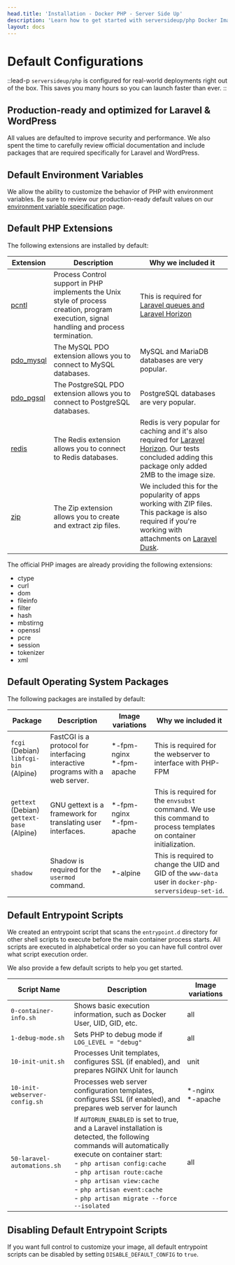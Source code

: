 ```yaml
---
head.title: 'Installation - Docker PHP - Server Side Up'
description: 'Learn how to get started with serversideup/php Docker Images.'
layout: docs
---
```


# Default Configurations
::lead-p
`serversideup/php` is configured for real-world deployments right out of the box. This saves you many hours so you can launch faster than ever.
::

## Production-ready and optimized for Laravel & WordPress
All values are defaulted to improve security and performance. We also spent the time to carefully review official documentation and include packages that are required specifically for Laravel and WordPress.

## Default Environment Variables
We allow the ability to customize the behavior of PHP with environment variables. Be sure to review our production-ready default values on our [environment variable specification](/docs/reference/environment-variable-specification) page.

## Default PHP Extensions
The following extensions are installed by default:

| **Extension** | **Description** | **Why we included it** |
|---------------|-----------------|------------------------|
| [pcntl](https://www.php.net/manual/en/intro.pcntl.php) | Process Control support in PHP implements the Unix style of process creation, program execution, signal handling and process termination. | This is required for [Laravel queues and Laravel Horizon](https://laravel.com/docs/10.x/queues#timeout)|
| [pdo_mysql](https://www.php.net/manual/en/ref.pdo-mysql.php) | The MySQL PDO extension allows you to connect to MySQL databases. | MySQL and MariaDB databases are very popular. |
| [pdo_pgsql](https://www.php.net/manual/en/ref.pdo-pgsql.php) | The PostgreSQL PDO extension allows you to connect to PostgreSQL databases. | PostgreSQL databases are very popular. |
| [redis](https://www.php.net/manual/en/book.redis.php) | The Redis extension allows you to connect to Redis databases. | Redis is very popular for caching and it's also required for [Laravel Horizon](https://laravel.com/docs/10.x/horizon). Our tests concluded adding this package only added 2MB to the image size. |
| [zip](https://www.php.net/manual/en/book.zip.php) | The Zip extension allows you to create and extract zip files. | We included this for the popularity of apps working with ZIP files. This package is also required if you're working with attachments on [Laravel Dusk](https://laravel.com/docs/10.x/dusk#attaching-files). |

The official PHP images are already providing the following extensions:
- ctype
- curl
- dom
- fileinfo
- filter
- hash
- mbstirng
- openssl
- pcre
- session
- tokenizer
- xml

## Default Operating System Packages
The following packages are installed by default:

| **Package** | **Description** | **Image variations** | **Why we included it** |
|-------------|-----------------|----------------------|------------------------|
| `fcgi`<br/>(Debian)<br/>`libfcgi-bin`<br/>(Alpine) | FastCGI is a protocol for interfacing interactive programs with a web server. | *-fpm-nginx <br/> *-fpm-apache | This is required for the webserver to interface with PHP-FPM |
| `gettext` (Debian) <br/> `gettext-base` (Alpine) | GNU gettext is a framework for translating user interfaces. | *-fpm-nginx <br/> *-fpm-apache | This is required for the `envsubst` command. We use this command to process templates on container initialization. |
| `shadow` | Shadow is required for the `usermod` command. | *-alpine | This is required to change the UID and GID of the `www-data` user in `docker-php-serversideup-set-id`. |

## Default Entrypoint Scripts
We created an entrypoint script that scans the `entrypoint.d` directory for other shell scripts to execute before the main container process starts. All scripts are executed in alphabetical order so you can have full control over what script execution order.

We also provide a few default scripts to help you get started.

| **Script Name** | **Description** | **Image variations** |
|------------|-----------------|----------------------|
| `0-container-info.sh` | Shows basic execution information, such as Docker User, UID, GID, etc. | all |
| `1-debug-mode.sh` | Sets PHP to debug mode if `LOG_LEVEL = "debug"` | all |
| `10-init-unit.sh` | Processes Unit templates, configures SSL (if enabled), and prepares NGINX Unit for launch | unit |
| `10-init-webserver-config.sh` | Processes web server configuration templates, configures SSL (if enabled), and prepares web server for launch | *-nginx <br/> *-apache |
| `50-laravel-automations.sh` | If `AUTORUN_ENABLED` is set to true, and a Laravel installation is detected, the following commands will automatically execute on container start: <br/> - `php artisan config:cache` <br/> - `php artisan route:cache` <br/> - `php artisan view:cache` <br/> - `php artisan event:cache` <br/> - `php artisan migrate --force --isolated` | all |

## Disabling Default Entrypoint Scripts
If you want full control to customize your image, all default entrypoint scripts can be disabled by setting `DISABLE_DEFAULT_CONFIG` to `true`.